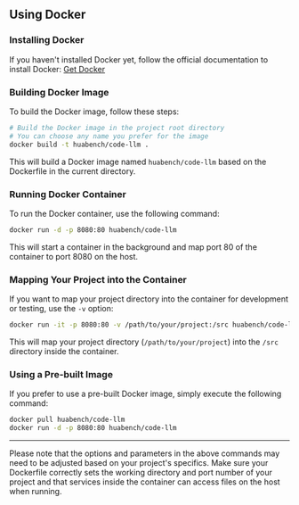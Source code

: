 ## Using Docker

### Installing Docker

If you haven't installed Docker yet, follow the official documentation to install Docker: [Get Docker](https://docs.docker.com/get-docker/)

### Building Docker Image

To build the Docker image, follow these steps:

```bash
# Build the Docker image in the project root directory
# You can choose any name you prefer for the image
docker build -t huabench/code-llm .
```

This will build a Docker image named `huabench/code-llm` based on the Dockerfile in the current directory.

### Running Docker Container

To run the Docker container, use the following command:

```bash
docker run -d -p 8080:80 huabench/code-llm
```

This will start a container in the background and map port 80 of the container to port 8080 on the host.

### Mapping Your Project into the Container

If you want to map your project directory into the container for development or testing, use the `-v` option:

```bash
docker run -it -p 8080:80 -v /path/to/your/project:/src huabench/code-llm /bin/bash
```

This will map your project directory (`/path/to/your/project`) into the `/src` directory inside the container.

### Using a Pre-built Image

If you prefer to use a pre-built Docker image, simply execute the following command:

```bash
docker pull huabench/code-llm
docker run -d -p 8080:80 huabench/code-llm
```

------

Please note that the options and parameters in the above commands may need to be adjusted based on your project's specifics. Make sure your Dockerfile correctly sets the working directory and port number of your project and that services inside the container can access files on the host when running.